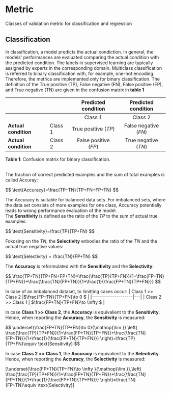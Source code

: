 # Metric
 Classes of validation metric for classification and regression
 
 ## Classification
In classification, a model predicts the actual condiction. 
In general, the models' performances are evaluated comparing the actual condition with the predicted condition. 
The labels in supervised learning are typically assigned by experts in the corresponding domain. 
Multiclass classification is referred to binary classification with, for example, one-hot encoding. 
Therefore, the metrics are implemented only for binary classification.
The definition of the True positive (TP), False negative (FN), False positive (FP), and True negative (TN) are given in the confusion matrix in **table 1**
 
|                      |         | **Predicted condition**|**Predicted condition**|
|----------------------|---------|:-------------------------:|:---------------------:|
|                      |         | Class 1                 | Class 2             |
| **Actual condition** | Class 1 | True positive ($TP$)      | False negative ($FN$) |
|**Actual condition**           | Class 2 | False positive ($FP$)     | True negative ($TN$)  |

**Table 1**: Confusion matrix for binary classification.\
<br>

The fraction of correct predicted examples and the sum of total examples is called Accuray:

 \$$ 
  \text{Accuracy}=\frac{TP+TN}{TP+FN+FP+TN}
 $$
 
 The Accuracy is suitable for balanced data sets.
 For imbalanced sets, where the data set consists of more examples for one class, Accuracy potentially leads to wrong performance evaluation of the model.\
 The **Sensitivity** is defined as the ratio of the $TP$ to the sum of actual true examples:

 \$$
 \text{Sensitivity}=\frac{TP}{TP+FN}
 $$
 
 Fokosing on the $TN$, the **Selectivity** enbodies the ratio of the $TN$ and the actual true negative values:
 
 \$$
 \text{Selectivity} = \frac{TN}{FP+TN}
 $$

The **Accuracy** is reformulated with the **Sensitivity** and the **Selectivity**:

\$$
	\frac{TP+TN}{TP+FN+FP+TN}=\frac{\frac{TP}{TP+FN}}{1+\frac{FP+TN}{TP+FN}}+\frac{\frac{TN}{FP+TN}}{1+\frac{1}{\frac{FP+TN}{TP+FN}}}
$$

In case of an imbalanced dataset, to limitting cases occur:
| Class 1 >> Class 2 |$\frac{FP+TN}{TP+FN}\to 0 $   |
|--------------------|---|
| Class 2 >> Class 1 |  $\frac{FP+TN}{TP+FN}\to \infty $ |

In case **Class 1 >> Class 2**, the **Accuracy** is equivalient to the **Sensitivity**. Hence, when reporting the **Accuracy**, the **Sensitivity** is measured:

\$$
\underset{\frac{FP+TN}{TP+FN}\to 0}{\mathop{\lim }} \left( \frac{\frac{TP}{TP+FN}}{1+\frac{FP+TN}{TP+FN}}+\frac{\frac{TN}{FP+TN}}{1+\frac{1}{\frac{FP+TN}{TP+FN}}} \right)=\frac{TP}{TP+FN}\equiv \text{Sensitivity}
$$

In case **Class 2 >> Class 1**, the **Accuracy** is equivalient to the **Selectivity**. Hence, when reporting the **Accuracy**, the **Selectivity** is measured:

\[\underset{\frac{FP+TN}{TP+FN}\to \infty }{\mathop{\lim }}\,\left( \frac{\frac{TP}{TP+FN}}{1+\frac{FP+TN}{TP+FN}}+\frac{\frac{TN}{FP+TN}}{1+\frac{1}{\frac{FP+TN}{TP+FN}}} \right)=\frac{TN}{FP+TN}\equiv \text{Selectivity}\]
